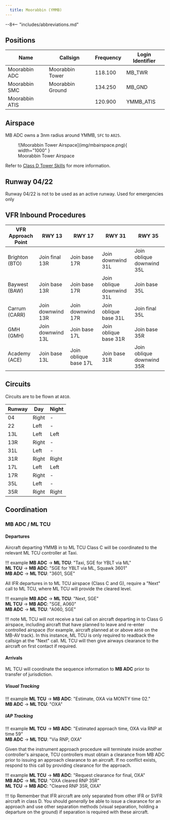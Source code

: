 ```yaml
---
  title: Moorabbin (YMMB)
---
```


--8<-- "includes/abbreviations.md"

## Positions

| Name               | Callsign       | Frequency        | Login Identifier                         |
| ------------------ | -------------- | ---------------- | ---------------------------------------- |
| Moorabbin ADC  | Moorabbin Tower  | 118.100         | MB_TWR                        |
| Moorabbin SMC   | Moorabbin Ground   | 134.250          | MB_GND                       |
| Moorabbin ATIS        |                | 120.900          | YMMB_ATIS                               |

## Airspace
MB ADC owns a 3nm radius around YMMB, `SFC` to `A025`.

<figure markdown>
![Moorabbin Tower Airspace](img/mbairspace.png){ width="1000" }
  <figcaption>Moorabbin Tower Airspace</figcaption>
</figure>

Refer to [Class D Tower Skills](../../controller-skills/classdtwr) for more information.

## Runway 04/22
Runway 04/22 is not to be used as an active runway. Used for emergencies only

## VFR Inbound Procedures

| VFR Approach Point | RWY 13  | RWY 17 | RWY 31  | RWY 35 |
| ----------------| --------- | ---------- | --------- | ---------- |
| Brighton (BTO) | Join final 13R | Join base 17R | Join downwind 31L | Join oblique downwind 35L |
| Baywest (BAW)  | Join base 13R | Join base 17R | Join oblique downwind 31L | Join base 35L |
| Carrum (CARR) | Join downwind 13R | Join downwind 17R | Join oblique base 31L | Join final 35L |
| GMH (GMH)  | Join downwind 13L | Join base 17L | Join oblique base 31R | Join base 35R |
| Academy (ACE)  | Join base 13L | Join oblique base 17L | Join base 31R | Join oblique downwind 35R |

## Circuits
Circuits are to be flown at `A010`.

| Runway | Day | Night |
| ------ | ------ | ----|
| 04     | Right  | - |
| 22    | Left | - |
| 13L     | Left  | Left |
| 13R     | Right | - |
| 31L     | Left  | - |
| 31R     | Right  | Right |
| 17L     | Left  | Left |
| 17R     | Right | - |
| 35L     | Left  | - |
| 35R     | Right  | Right |

## Coordination
### MB ADC / ML TCU
#### Departures

Aircraft departing YMMB in to ML TCU Class C will be coordinated to the relevant ML TCU controller at Taxi.

!!! example
    <span class="coldline">**MB ADC** -> **ML TCU**</span>: "Taxi, SGE for YBLT via ML"  
    <span class="coldline">**ML TCU** -> **MB ADC**</span>: "SGE for YBLT via ML, Squawk 3601"  
    <span class="coldline">**MB ADC** -> **ML TCU**</span>: "3601, SGE"

All IFR departures in to ML TCU airspace (Class C and G), require a "Next" call to ML TCU, where ML TCU will provide the cleared level.

!!! example
    <span class="hotline">**MB ADC** -> **ML TCU**</span>: "Next, SGE"  
    <span class="hotline">**ML TCU** -> **MB ADC**</span>: "SGE, A060"  
    <span class="hotline">**MB ADC** -> **ML TCU**</span>: "A060, SGE"

!!! note
    ML TCU will not receive a taxi call on aircraft departing in to Class G airspace, including aircraft that have planned to leave and re-enter controlled airspace (for example, aircraft planned at or above `A050` on the MB-AV track). In this instance, ML TCU is only required to readback the callsign at the "Next" call. ML TCU will then give airways clearance to the aircraft on first contact if required.
#### Arrivals
ML TCU will coordinate the sequence information to **MB ADC** prior to transfer of jurisdiction.

##### Visual Tracking
!!! example
    <span class="coldline">**ML TCU** -> **MB ADC**</span>: "Estimate, OXA via MONTY time 02."  
    <span class="coldline">**MB ADC** -> **ML TCU**</span>: "OXA"

##### IAP Tracking
!!! example
    <span class="coldline">**ML TCU** -> **MB ADC**</span>: "Estimated approach time, OXA via RNP at time 59"  
    <span class="coldline">**MB ADC** -> **ML TCU**</span>: "Via RNP, OXA"  

Given that the instrument approach procedure will terminate inside another controller's airspace, TCU controllers must obtain a clearance from MB ADC prior to issuing an approach clearance to an aircraft.  If no conflict exists, respond to this call by providing clearance for the approach.  

!!! example 
    <span class="hotline">**ML TCU** -> **MB ADC**</span>: "Request clearance for final, OXA"  
    <span class="hotline">**MB ADC** -> **ML TCU**</span>: "OXA cleared RNP 35R"  
    <span class="hotline">**ML TCU** -> **MB ADC**</span>: "Cleared RNP 35R, OXA"  

!!! tip
    Remember that IFR aircraft are only separated from other IFR or SVFR aircraft in class D.  You should *generally* be able to issue a clearance for an approach and use other separation methods (visual separation, holding a departure on the ground) if separation is required with these aircraft.